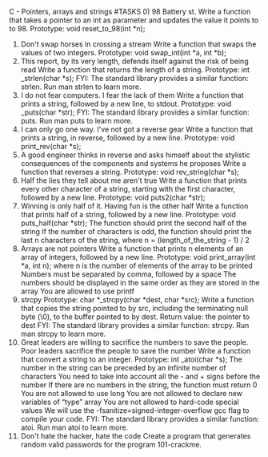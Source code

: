 C - Pointers, arrays and strings
#TASKS
0) 98 Battery st.
Write a function that takes a pointer to an int as parameter and updates the value it points to to 98.
Prototype: void reset_to_98(int *n);
1) Don't swap horses in crossing a stream
Write a function that swaps the values of two integers.
Prototype: void swap_int(int *a, int *b);
2) This report, by its very length, defends itself against the risk of being read
Write a function that returns the length of a string.
Prototype: int _strlen(char *s); FYI: The standard library provides a similar function: strlen. Run man strlen to learn more.
3) I do not fear computers. I fear the lack of them
Write a function that prints a string, followed by a new line, to stdout.
Prototype: void _puts(char *str); FYI: The standard library provides a similar function: puts. Run man puts to learn more.
4) I can only go one way. I've not got a reverse gear
Write a function that prints a string, in reverse, followed by a new line.
Prototype: void print_rev(char *s);
5) A good engineer thinks in reverse and asks himself about the stylistic consequences of the components and systems he proposes
Write a function that reverses a string.
Prototype: void rev_string(char *s);
6) Half the lies they tell about me aren't true
Write a function that prints every other character of a string, starting with the first character, followed by a new line.
Prototype: void puts2(char *str);
7) Winning is only half of it. Having fun is the other half
Write a function that prints half of a string, followed by a new line.
Prototype: void puts_half(char *str); The function should print the second half of the string If the number of characters is odd, the function should print the last n characters of the string, where n = (length_of_the_string - 1) / 2
8) Arrays are not pointers
Write a function that prints n elements of an array of integers, followed by a new line.
Prototype: void print_array(int *a, int n); where n is the number of elements of the array to be printed Numbers must be separated by comma, followed by a space The numbers should be displayed in the same order as they are stored in the array You are allowed to use printf
9) strcpy
Prototype: char *_strcpy(char *dest, char *src); Write a function that copies the string pointed to by src, including the terminating null byte (\0), to the buffer pointed to by dest.
Return value: the pointer to dest FYI: The standard library provides a similar function: strcpy. Run man strcpy to learn more.
10) Great leaders are willing to sacrifice the numbers to save the people. Poor leaders sacrifice the people to save the number Write a function that convert a string to an integer.
Prototype: int _atoi(char *s); The number in the string can be preceded by an infinite number of characters You need to take into account all the - and + signs before the number If there are no numbers in the string, the function must return 0 You are not allowed to use long You are not allowed to declare new variables of “type” array You are not allowed to hard-code special values We will use the -fsanitize=signed-integer-overflow gcc flag to compile your code. FYI: The standard library provides a similar function: atoi. Run man atoi to learn more.
11) Don't hate the hacker, hate the code
Create a program that generates random valid passwords for the program 101-crackme.

